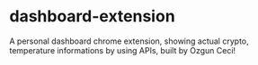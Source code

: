 # dashboard-extension

A personal dashboard chrome extension, showing actual crypto, temperature informations by using APIs, built by Ozgun Ceci!
